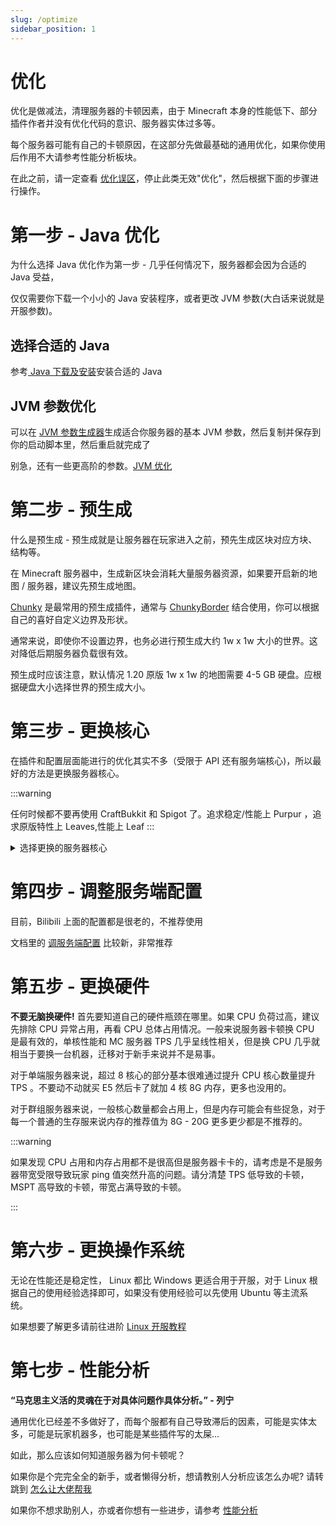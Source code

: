```yaml
---
slug: /optimize
sidebar_position: 1
---
```


# 优化

优化是做减法，清理服务器的卡顿因素，由于 Minecraft 本身的性能低下、部分插件作者并没有优化代码的意识、服务器实体过多等。

每个服务器可能有自己的卡顿原因，在这部分先做最基础的通用优化，如果你使用后作用不大请参考性能分析板块。

在此之前，请一定查看 [优化误区](optimized-plugin.md)，停止此类无效"优化"，然后根据下面的步骤进行操作。

# 第一步 - Java 优化

为什么选择 Java 优化作为第一步 - 几乎任何情况下，服务器都会因为合适的 Java 受益，

仅仅需要你下载一个小小的 Java 安装程序，或者更改 JVM 参数(大白话来说就是开服参数)。

## 选择合适的 Java

参考[ Java 下载及安装](https://yizhan.wiki/NitWikit/preparation/choose-and-download-and-install-java/)安装合适的 Java

## JVM 参数优化

可以在 [JVM 参数生成器](https://startmc.jakaco.xyz/)生成适合你服务器的基本 JVM 参数，然后复制并保存到你的启动脚本里，然后重启就完成了

别急，还有一些更高阶的参数。[JVM 优化](./jvm/jvm.md)

# 第二步 - 预生成

什么是预生成 - 预生成就是让服务器在玩家进入之前，预先生成区块对应方块、结构等。

在 Minecraft 服务器中，生成新区块会消耗大量服务器资源，如果要开启新的地图 / 服务器，建议先预生成地图。

[Chunky](https://hangar.papermc.io/pop4959/Chunky) 是最常用的预生成插件，通常与 [ChunkyBorder](https://modrinth.com/plugin/chunkyborder) 结合使用，你可以根据自己的喜好自定义边界及形状。

通常来说，即使你不设置边界，也务必进行预生成大约 1w x 1w 大小的世界。这对降低后期服务器负载很有效。

预生成时应该注意，默认情况 1.20 原版 1w x 1w 的地图需要 4-5 GB 硬盘。应根据硬盘大小选择世界的预生成大小。

# 第三步 - 更换核心

在插件和配置层面能进行的优化其实不多（受限于 API 还有服务端核心)，所以最好的方法是更换服务器核心。

:::warning

任何时候都不要再使用 CraftBukkit 和 Spigot 了。追求稳定/性能上 Purpur ，追求原版特性上 Leaves,性能上 Leaf
:::

<details>

<summary>选择更换的服务器核心</summary>

此处只是作为最基础的核心选择推荐，完整版请查看[核心选择](/docs-java/start/server-core-choose.md)

## Paper - 追求极致稳定 _推荐度 ★★★★☆_

如果是第一次开服，或者追求稳定，请使用 Paper 。任何时候想更换其他核心可以随时更换如 Purpur / Leaf 等核心。

## Purpur - 稳定性与性能最佳选择 _推荐度 ★★★★★_

如果你并不是追求更极致的性能，Purpur 你最好的选择，只需要替换掉核心就可以，Purpur 兼容全部插件!!

## Leaf - 极致性能 _推荐度 ★★★★☆_

前往 Leaf 的 Github Action 下载最新核心，然后替换!!，Leaf 兼容你的绝大部分插件(已知仅有一个不兼容，但在插件的分支解决)

## Folia - 硬件利用率超高的高性能，但兼容性较差 _推荐度 ★★★☆☆_

如果你的服务器对插件的需求不大，或者你的插件已全部兼容 Folia ，那你就可以选择切换到这个核心，你的 tps 有绝对巨大的提升(甚至超过了 Leaf )

</details>

# 第四步 - 调整服务端配置

目前，Bilibili 上面的配置都是很老的，不推荐使用

文档里的 [调服务端配置](go.md) 比较新，非常推荐

# 第五步 - 更换硬件

**不要无脑换硬件!** 首先要知道自己的硬件瓶颈在哪里。如果 CPU 负荷过高，建议先排除 CPU 异常占用，再看 CPU 总体占用情况。一般来说服务器卡顿换 CPU 是最有效的，单核性能和 MC 服务器 TPS 几乎呈线性相关，但是换 CPU 几乎就相当于要换一台机器，迁移对于新手来说并不是易事。

对于单端服务器来说，超过 8 核心的部分基本很难通过提升 CPU 核心数量提升 TPS 。不要动不动就买 E5 然后卡了就加 4 核 8G 内存，更多也没用的。

对于群组服务器来说，一般核心数量都会占用上，但是内存可能会有些捉急，对于每一个普通的生存服来说内存的推荐值为 8G - 20G 更多更少都是不推荐的。

:::warning

如果发现 CPU 占用和内存占用都不是很高但是服务器卡卡的，请考虑是不是服务器带宽受限导致玩家 ping 值突然升高的问题。请分清楚 TPS 低导致的卡顿，MSPT 高导致的卡顿，带宽占满导致的卡顿。

:::

# 第六步 - 更换操作系统

无论在性能还是稳定性， Linux 都比 Windows 更适合用于开服，对于 Linux 根据自己的使用经验选择即可，如果没有使用经验可以先使用 Ubuntu 等主流系统。

如果想要了解更多请前往进阶 [Linux 开服教程](https://yizhan.wiki/NitWikit/Sundry/Advance/Linux)

# 第七步 - 性能分析

**“马克思主义活的灵魂在于对具体问题作具体分析。” - 列宁**

通用优化已经差不多做好了，而每个服都有自己导致滞后的因素，可能是实体太多，可能是玩家机器多，也可能是某些插件写的太屎...

如此，那么应该如何知道服务器为何卡顿呢？

如果你是个完完全全的新手，或者懒得分析，想请教别人分析应该怎么办呢? 请转跳到 [怎么让大佬帮我](ask-for-help.md)

如果你不想求助别人，亦或者你想有一些进步，请参考 [性能分析](performance-analysis.md)
